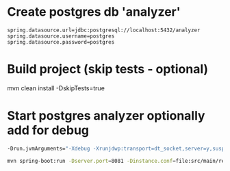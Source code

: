 # Create postgres db 'analyzer'
```
spring.datasource.url=jdbc:postgresql://localhost:5432/analyzer
spring.datasource.username=postgres
spring.datasource.password=postgres
```

# Build project (skip tests - optional)
mvn clean install -DskipTests=true

# Start postgres analyzer optionally add  for debug
```bash
-Drun.jvmArguments="-Xdebug -Xrunjdwp:transport=dt_socket,server=y,suspend=y,address=5005"
```
```bash
mvn spring-boot:run -Dserver.port=8081 -Dinstance.conf=file:src/main/resources/application.properties -Dlog4j.configuration=file:conf/log4j.properties 
```
